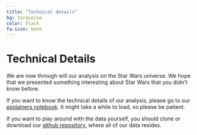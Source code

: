 ```yaml
---
title: "Technical details"
bg: turquoise
color: black
fa-icon: book
---
```


# Technical Details

We are now through will our analysis on the Star Wars universe. We hope that we presented something interesting about Star Wars that you didn't know before.

If you want to know the technical details of our analysis, please go to our [explainers notebook](http://nbviewer.jupyter.org/github/JacobPjetursson/Social_Graphs_Wookiepedia/blob/master/ExplainersNoteBook.ipynb). It might take a while to load, so please be patient.

If you want to play around with the data yourself, you should clone or download our [github repository](https://github.com/JacobPjetursson/Social_Graphs_Wookiepedia), where all of our data resides.




